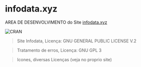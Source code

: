 # infodata.xyz
AREA DE DESENVOLVIMENTO do Site [infodata.xyz](https://infodata.xyz/src/index.php)


![CRAN](https://img.shields.io/cran/l/devtools.svg?style=for-the-badge)


> Site Infodata, Licença: GNU GENERAL PUBLIC LICENSE V.2

> Tratamento de erros, Licença: GNU GPL 3

> Icones, diversas Licenças (veja no proprio site)
